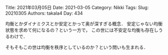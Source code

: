 ﻿Title: 2021年03月05日
Date: 2021-03-05
Category: Nikki
Tags: 
Slug: 20210305
Authors: takala4
Day: 434



均衡とかダイナミクスとか安定とかって奥が深すぎる概念．
安定じゃない均衡状態を求めて何になるの？という一方で，
この世には不安定な均衡も存在しうるわけで．


そもそもこの世は均衡を秩序としているのか？という問いも生まれる．
